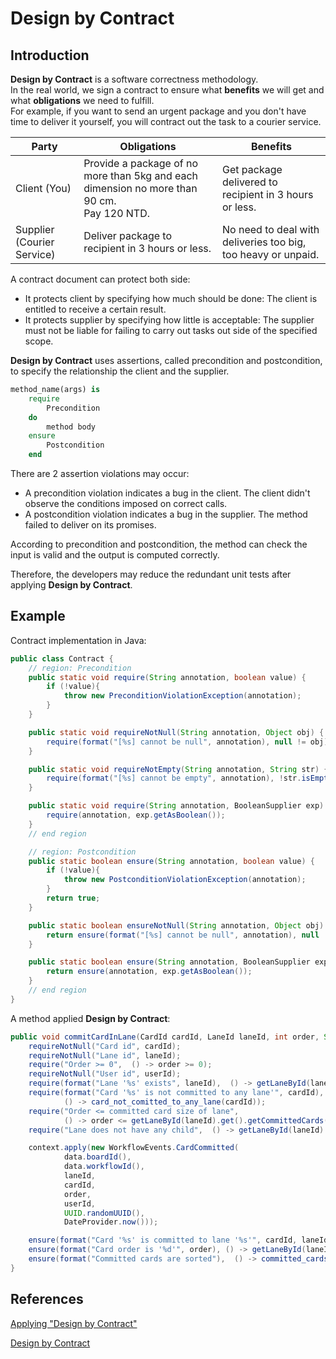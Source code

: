 # Design by Contract

## Introduction
**Design by Contract** is a software correctness methodology.<br>
In the real world, we sign a contract to ensure what **benefits** we will get and what **obligations** we need to fulfill.<br>
For example, if you want to send an urgent package and you don't have time to deliver it yourself, you will contract out the task to a courier service.

|Party|Obligations|Benefits|
|-----|-----------|--------|
|Client (You)|Provide a package of no more than 5kg and each dimension no more than 90 cm.<br>Pay 120 NTD.|Get package delivered to recipient in 3 hours or less.|
|Supplier (Courier Service)|Deliver package to recipient in 3 hours or less.|No need to deal with deliveries too big, too heavy or unpaid.|

A contract document can protect both side:
- It protects client by specifying how much should be done: The client is entitled to receive a certain result.
- It protects supplier by specifying how little is acceptable: The supplier must not be liable for failing to carry out tasks out side of the specified scope.

**Design by Contract** uses assertions, called precondition and postcondition, to specify the relationship the client and the supplier.
```eiffel
method_name(args) is 
    require
        Precondition
    do
        method body
    ensure
        Postcondition
    end
```
There are 2 assertion violations may occur:
- A precondition violation indicates a bug in the client. The client didn't observe the conditions imposed on correct calls.
- A postcondition violation indicates a bug in the supplier. The method failed to deliver on its promises.

According to precondition and postcondition, the method can check the input is valid and the output is computed correctly.

Therefore, the developers may reduce the redundant unit tests after applying **Design by Contract**.

## Example
Contract implementation in Java:
```java
public class Contract {
    // region: Precondition
    public static void require(String annotation, boolean value) {
        if (!value){
            throw new PreconditionViolationException(annotation);
        }
    }

    public static void requireNotNull(String annotation, Object obj) {
        require(format("[%s] cannot be null", annotation), null != obj);
    }

    public static void requireNotEmpty(String annotation, String str) {
        require(format("[%s] cannot be empty", annotation), !str.isEmpty());
    }

    public static void require(String annotation, BooleanSupplier exp) {
        require(annotation, exp.getAsBoolean());
    }
    // end region

    // region: Postcondition
    public static boolean ensure(String annotation, boolean value) {
        if (!value){
            throw new PostconditionViolationException(annotation);
        }
        return true;
    }

    public static boolean ensureNotNull(String annotation, Object obj) {
        return ensure(format("[%s] cannot be null", annotation), null != obj);
    }

    public static boolean ensure(String annotation, BooleanSupplier exp) {
        return ensure(annotation, exp.getAsBoolean());
    }
    // end region
}
```
A method applied **Design by Contract**:
```java
public void commitCardInLane(CardId cardId, LaneId laneId, int order, String userId) {
    requireNotNull("Card id", cardId);
    requireNotNull("Lane id", laneId);
    require("Order >= 0",  () -> order >= 0);
    requireNotNull("User id", userId);
    require(format("Lane '%s' exists", laneId),  () -> getLaneById(laneId).isPresent());
    require(format("Card '%s' is not committed to any lane'", cardId),
            () -> card_not_comitted_to_any_lane(cardId));
    require("Order <= committed card size of lane",
            () -> order <= getLaneById(laneId).get().getCommittedCards().size());
    require("Lane does not have any child",  () -> getLaneById(laneId).get().getChildren().size() == 0);

    context.apply(new WorkflowEvents.CardCommitted(
            data.boardId(),
            data.workflowId(),
            laneId,
            cardId,
            order,
            userId,
            UUID.randomUUID(),
            DateProvider.now()));

    ensure(format("Card '%s' is committed to lane '%s'", cardId, laneId),  () -> getLaneById(laneId).get().getCommittedCard(cardId).isPresent());
    ensure(format("Card order is '%d'", order), () -> getLaneById(laneId).get().getCommittedCard(cardId).get().order() == order);
    ensure(format("Committed cards are sorted"),  () -> committed_cards_are_sorted(laneId));
}
```

## References
[Applying "Design by Contract"](https://ieeexplore.ieee.org/document/161279)

[Design by Contract](https://wiki.c2.com/?VerifiedDesignByContract)